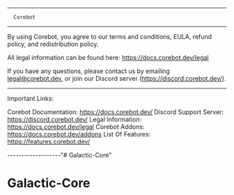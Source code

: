-------------------

      Corebot

-------------------

By using Corebot, you agree to our terms and conditions, EULA, refund policy, and redistribution policy.

All legal information can be found here: https://docs.corebot.dev/legal

If you have any questions, please contact us by emailing legal@corebot.dev, or join our Discord server (https://discord.corebot.dev/).

-------------------

Important Links:

Corebot Documentation: https://docs.corebot.dev/
Discord Support Server: https://discord.corebot.dev/
Legal Information: https://docs.corebot.dev/legal
Corebot Addons: https://docs.corebot.dev/addons
List Of Features: https://features.corebot.dev/

-------------------"# Galactic-Core" 
# Galactic-Core
